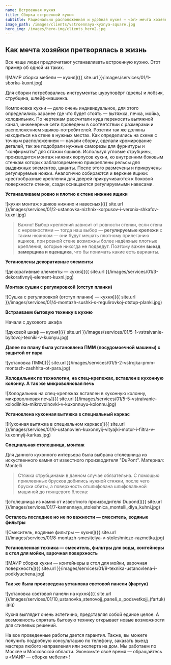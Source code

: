 ```yaml
---
name: Встроенная кухня
title: Сборка встроенной кухни
subtitle: Рационально расположенная и удобная кухня – <br> мечта хозяйки
image_path: /images/clients/vstroennaya-kyxnya-square.jpg
hero_img: /images/hero-img/clients_hero2.jpg
---
```


## Как мечта хозяйки претворялась в жизнь
Все чаще люди предпочитают устанавливать встроенную кухню. Этот пример об одной из таких.

 ![МАИР сборка мебели — кухня]({{ site.url }}/images/services/01/1-sborka-kuxni.jpg)

Для сборки потребовались инструменты: шуруповёрт (дрель) и лобзик, струбцина, шлейф-машинка.

Компоновка кухни — дело очень индивидуальное, для этого определились заранее где что будет стоять — вытяжка, печка, мойка, холодильник. По чертежам рассчитали куда переносить вытяжной канал, инженерные сети проведены в соответствии с размерами и расположением ящиков-потребителей. Розетки так же должны находиться на стене в нужных местах.
Как определились на схеме с точным расположением — начали сборку, сделали кромирование деталей, так же подобрали нужные саморезы для фурнитуры и "конфирматы" для стяжки ящиков.
Используя угловые струбцины, производится монтаж нижних корпусов кухни, ко внутренним боковым стенкам которых заблаговременно прикреплены рельсы для выдвижных элементов, шканты. После этого размечены и прикручены регулируемые ножки. Аналогично собираются и верхние ящики: крестообразные крепления для дверей прикручиваются к боковой поверхности стенок, сзади оснащаются регулируемыми навесами.

__Устанавливаем ровно и плотно к стене нижние ящики__

 ![кухня монтаж ящиков нижних и навесных]({{ site.url }}/images/services/01/2-ustanovka-nizhnix-korpusov-i-verxnix-shkafov-kuxni.jpg)

> Важно! Выбор креплений зависит от ровности стенки, если стена с неровностями — тогда наш выбор — __регулируемые крепежи__ с таким нюансом — они будут мешать плотному прилеганию ящиков, при ровной стене возможны более надёжные плотные крепления, которые никогда не подведут. Поэтому важен __выезд замерщика и оценщика__, что бы понимать какие есть варианты.
  
__Установлены декоративные элементы__

 ![декоративные элементы — кухня]({{ site.url }}/images/services/01/3-dekorativnyij-element-kuxni.jpg)

__Монтаж сушки с регулировкой (отступ планки)__
 
 ![Сушка с регулировкой (отступ планки) — кухня]({{ site.url }}/images/services/01/4-montazh-sushki-s-regulirovkoj-otstup-planki.jpg)

__Встраиваем бытовую технику в кухню__

Начали с духового шкафа

 ![духовой шкаф — кухня]({{ site.url }}/images/services/01/5-1-vstraivanie-byitovoj-texniki-v-kuxnyu.jpg)

__Далее по плану была установлена ПММ (посудомоечной машины) с защитой от пара__ 

 ![установка ПММ]({{ site.url }}/images/services/01/5-2-vstrojka-pmm-montazh-zashhita-ot-para.jpg)

__Холодильник по технологии, на спец-крепежах, вставлен в кухонную колонну. А так же микроволновая печь__

 ![Холодильник на спец-крепежах вставлен в кухонную колонну, микроволновая печь]({{ site.url }}/images/services/01/5-5-vstraivanie-xolodilnika-mikrovolnovki-v-kuxonnuyu-kolonnu.jpg)

__Установлена кухонная вытяжка в специальный каркас__

 ![Кухонная вытяжка в специальном каркасе]({{ site.url }}/images/services/01/6-ustanovlen-kuxonnyij-vityajki-motor-i-filtra-v-kuxonnyij-karkas.jpg)

__Специальная столешница, монтаж__

Для данного кухонного интерьера была выбрана столешница из искуственного камня от известного производителя "DuPont". Материал: Montelli
> Стяжка струбцинами в данном случае обязательна. С помощью приклеенных брусков добились нужной стяжки, после чего бруски сбиты, а поверхность отшлифована шлифовальной машиной до глянцевого блеска:

 ![столешница из камня от известного производителя Dupond]({{ site.url }}/images/services/01/7-kamennaya_stoleshnica_montelli_dlya_kuhni.jpg)

__Осталось последнее но не по важности — смеситель, водяные фильтры__

 ![Смеситель, водяные фильтры — кухня]({{ site.url }}/images/services/01/8-montazh-smesitelya-v-stoleshnicze-razmetka.jpg)

__Установленная техника — смеситель, фильтры для воды, контейнеры в стол для мойки, варочная поверхность__

 ![МАИР сборка кухни — контейнеры в стол для мойки, варочная поверхность]({{ site.url }}/images/services/01/9-texnika-ustanovlena-i-podklyuchena.jpg)

__Так же была произведена установка световой панели (фартук)__

 ![установка световой панели на кухня]({{ site.url }}/images/services/01/10_ustanovka_stenovojj_paneli_s_podsvetkojj_(fartuk).jpg)

Кухня выглядит очень эстетично, представляя собой единое целое. А возможность спрятать бытовую технику открывает новые возможности для стилевых решений.

На все проведенные работы дается гарантия. Также, вы можете получить подробную консультацию по телефону, заказать выезд мастера любого направления или эксперта на дом. Мы работаем по Москве и Московской области. Экономьте своё время — обращайтесь в «МАИР — сборка мебели» !